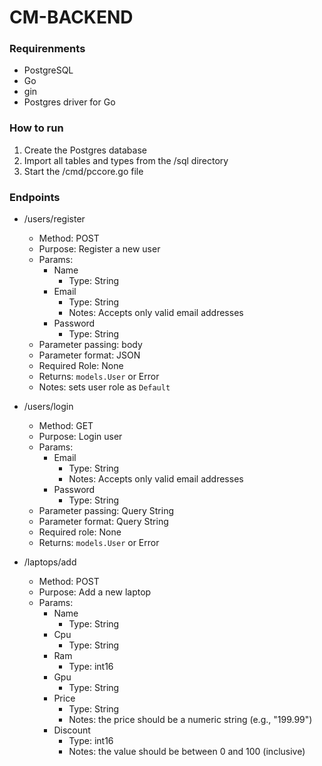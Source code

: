 # CM-BACKEND

### Requirenments
- PostgreSQL
- Go
- gin
- Postgres driver for Go

### How to run

1. Create the Postgres database
2. Import all tables and types from the /sql directory
3. Start the /cmd/pccore.go file

### Endpoints

- /users/register
    - Method: POST
    - Purpose: Register a new user
    - Params:
        - Name 
            - Type: String
        - Email
            - Type: String
            - Notes: Accepts only valid email addresses
        - Password
            - Type: String
    - Parameter passing: body
    - Parameter format: JSON
    - Required Role: None
    - Returns: `models.User` or Error
    - Notes: sets user role as `Default`

- /users/login
    - Method: GET
    - Purpose: Login user
    - Params:
        - Email
            - Type: String
            - Notes: Accepts only valid email addresses
        - Password
            - Type: String
    - Parameter passing: Query String
    - Parameter format: Query String
    - Required role: None
    - Returns: `models.User` or Error

- /laptops/add
    - Method: POST
    - Purpose: Add a new laptop
    - Params: 
        - Name
            - Type: String
        - Cpu
            - Type: String
        - Ram
            - Type: int16
        - Gpu
            - Type: String
        - Price
            - Type: String
            - Notes: the price should be a numeric string (e.g., "199.99")
        - Discount
            - Type: int16
            - Notes: the value should be between 0 and 100 (inclusive)

